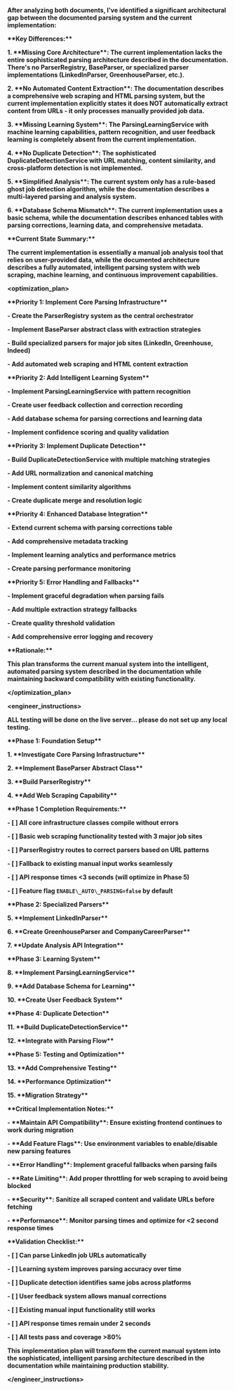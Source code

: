 **<analysis>**

**After analyzing both documents, I've identified a significant architectural gap between the documented parsing system and the current implementation:**



**\*\*Key Differences:\*\***

**1. \*\*Missing Core Architecture\*\*: The current implementation lacks the entire sophisticated parsing architecture described in the documentation. There's no ParserRegistry, BaseParser, or specialized parser implementations (LinkedInParser, GreenhouseParser, etc.).**

**2. \*\*No Automated Content Extraction\*\*: The documentation describes a comprehensive web scraping and HTML parsing system, but the current implementation explicitly states it does NOT automatically extract content from URLs - it only processes manually provided job data.**

**3. \*\*Missing Learning System\*\*: The ParsingLearningService with machine learning capabilities, pattern recognition, and user feedback learning is completely absent from the current implementation.**

**4. \*\*No Duplicate Detection\*\*: The sophisticated DuplicateDetectionService with URL matching, content similarity, and cross-platform detection is not implemented.**

**5. \*\*Simplified Analysis\*\*: The current system only has a rule-based ghost job detection algorithm, while the documentation describes a multi-layered parsing and analysis system.**

**6. \*\*Database Schema Mismatch\*\*: The current implementation uses a basic schema, while the documentation describes enhanced tables with parsing corrections, learning data, and comprehensive metadata.**



**\*\*Current State Summary:\*\***

**The current implementation is essentially a manual job analysis tool that relies on user-provided data, while the documented architecture describes a fully automated, intelligent parsing system with web scraping, machine learning, and continuous improvement capabilities.**

**</analysis>**



**<optimization\_plan>**

**\*\*Priority 1: Implement Core Parsing Infrastructure\*\***

**- Create the ParserRegistry system as the central orchestrator**

**- Implement BaseParser abstract class with extraction strategies**

**- Build specialized parsers for major job sites (LinkedIn, Greenhouse, Indeed)**

**- Add automated web scraping and HTML content extraction**

**\*\*Priority 2: Add Intelligent Learning System\*\***

**- Implement ParsingLearningService with pattern recognition**

**- Create user feedback collection and correction recording**

**- Add database schema for parsing corrections and learning data**

**- Implement confidence scoring and quality validation**

**\*\*Priority 3: Implement Duplicate Detection\*\***

**- Build DuplicateDetectionService with multiple matching strategies**

**- Add URL normalization and canonical matching**

**- Implement content similarity algorithms**

**- Create duplicate merge and resolution logic**

**\*\*Priority 4: Enhanced Database Integration\*\***

**- Extend current schema with parsing corrections table**

**- Add comprehensive metadata tracking**

**- Implement learning analytics and performance metrics**

**- Create parsing performance monitoring**

**\*\*Priority 5: Error Handling and Fallbacks\*\***

**- Implement graceful degradation when parsing fails**

**- Add multiple extraction strategy fallbacks**

**- Create quality threshold validation**

**- Add comprehensive error logging and recovery**



**\*\*Rationale:\*\***

**This plan transforms the current manual system into the intelligent, automated parsing system described in the documentation while maintaining backward compatibility with existing functionality.**

**</optimization\_plan>**



**<engineer\_instructions>**

**ALL testing will be done on the live server... please do not set up any local testing.**

**\*\*Phase 1: Foundation Setup\*\***

**1. \*\*Investigate Core Parsing Infrastructure\*\***

**2. \*\*Implement BaseParser Abstract Class\*\***

**3. \*\*Build ParserRegistry\*\***

**4. \*\*Add Web Scraping Capability\*\***

**\*\*Phase 1 Completion Requirements:\*\***

**- \[ ]  All core infrastructure classes compile without errors**

**- \[ ]  Basic web scraping functionality tested with 3 major job sites**

**- \[ ]  ParserRegistry routes to correct parsers based on URL patterns**

**- \[ ]  Fallback to existing manual input works seamlessly**

**- \[ ]  API response times <3 seconds (will optimize in Phase 5)**

**- \[ ]  Feature flag `ENABLE\_AUTO\_PARSING=false` by default**



**\*\*Phase 2: Specialized Parsers\*\***

**5. \*\*Implement LinkedInParser\*\***

**6. \*\*Create GreenhouseParser and CompanyCareerParser\*\***

**7. \*\*Update Analysis API Integration\*\***



**\*\*Phase 3: Learning System\*\***

**8. \*\*Implement ParsingLearningService\*\***

**9. \*\*Add Database Schema for Learning\*\***

**10. \*\*Create User Feedback System\*\***



**\*\*Phase 4: Duplicate Detection\*\***

**11. \*\*Build DuplicateDetectionService\*\***

**12. \*\*Integrate with Parsing Flow\*\***



**\*\*Phase 5: Testing and Optimization\*\***

**13. \*\*Add Comprehensive Testing\*\***

**14. \*\*Performance Optimization\*\***

**15. \*\*Migration Strategy\*\***



**\*\*Critical Implementation Notes:\*\***

**- \*\*Maintain API Compatibility\*\*: Ensure existing frontend continues to work during migration**

**- \*\*Add Feature Flags\*\*: Use environment variables to enable/disable new parsing features**

**- \*\*Error Handling\*\*: Implement graceful fallbacks when parsing fails**

**- \*\*Rate Limiting\*\*: Add proper throttling for web scraping to avoid being blocked**

**- \*\*Security\*\*: Sanitize all scraped content and validate URLs before fetching**

**- \*\*Performance\*\*: Monitor parsing times and optimize for <2 second response times**



**\*\*Validation Checklist:\*\***

**- \[ ] Can parse LinkedIn job URLs automatically**

**- \[ ] Learning system improves parsing accuracy over time**

**- \[ ] Duplicate detection identifies same jobs across platforms**

**- \[ ] User feedback system allows manual corrections**

**- \[ ] Existing manual input functionality still works**

**- \[ ] API response times remain under 2 seconds**

**- \[ ] All tests pass and coverage >80%**



**This implementation plan will transform the current manual system into the sophisticated, intelligent parsing architecture described in the documentation while maintaining production stability.**

**</engineer\_instructions>**

